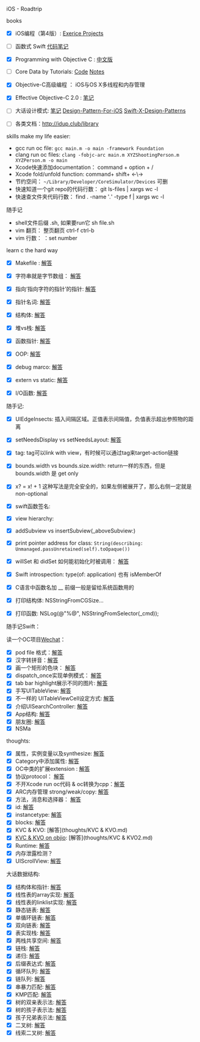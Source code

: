   iOS - Roadtrip


  books

- [x] iOS编程（第4版）: [Exerice Projects](https://github.com/KrisYu/iOS-Programming-The-Big-Nerd-Ranch-Guide)
- [ ] 函数式 Swift [代码笔记](objccn-functional-swift)
- [x] Programming with Objective C : [中文版](https://github.com/L1l1thLY/Programming-with-Objective-C-in-Chinese)
- [ ] Core Data by Tutorials: [Code](https://github.com/KrisYu/Core-Data-by-Tutorials)  [Notes](Core_Data_by_Tutorials)
- [x] Objective-C高级编程 ： iOS与OS X多线程和内存管理
- [x] Effective Objective-C 2.0 : [笔记](EOCNotes.md)
- [ ] 大话设计模式: [笔记](Design_Pattern_notes.md)  [Design-Pattern-For-iOS](https://github.com/huang303513/Design-Pattern-For-iOS) [Swift-X-Design-Patterns](https://github.com/kingcos/Swift-X-Design-Patterns)
- [ ] 各类文档：http://idup.club/library


skills make my life easier:

- gcc run oc file: `gcc main.m -o main -framework Foundation`
- clang run oc files: `clang -fobjc-arc main.m XYZShootingPerson.m XYZPerson.m -o main`
- Xcode快速添加documentation： command + option + /
- Xcode fold/unfold function: command+ shift+ ←\→
- 节约空间：  `~/Library/Developer/CoreSimulator/Devices` 可删
- 快速知道一个git repo的代码行数：  git ls-files | xargs wc -l
- 快速查文件夹代码行数： find . -name '*.*' -type f | xargs wc -l



随手记

- shell文件后缀 .sh, 如果要run它  sh file.sh
- vim 翻页： 整页翻页 ctrl-f ctrl-b
- vim 行数： ：set number




learn c the hard way

- [x] Makefile : [解答](lcthw/Makefile.txt)
- [x] 字符串就是字节数组： [解答](lcthw/字符串就是字节数组.txt)
- [x] 指向‘指向字符的指针’的指针: [解答](lcthw/指向‘指向字符的指针’的指针.txt)
- [x] 指针名词: [解答](lcthw/指针名词.txt)
- [x] 结构体: [解答](lcthw/结构体.txt)
- [x] 堆vs栈: [解答](lcthw/堆vs栈.txt)
- [x] 函数指针: [解答](lcthw/函数指针.txt)
- [x] OOP: [解答](lcthw/OOP.txt)
- [x] debug marco: [解答](lcthw/debug.txt)
- [x] extern vs static: [解答](lcthw/extern_and_static.txt)
- [x] I/O函数: [解答](lcthw/iofunction.txt)



随手记:

- [x] UIEdgeInsects: 插入间隔区域。正值表示间隔值，负值表示超出参照物的距离
- [x] setNeedsDisplay vs setNeedsLayout: [解答](thoughts/setNeedsLayout.md)
- [x] tag: tag可以link with view，有时候可以通过tag来target-action链接
- [x] bounds.width vs bounds.size.width: return一样的东西，但是bounds.width 是 get only
- [x] x? = x! + 1 这种写法是完全安全的，如果左侧被展开了，那么右侧一定就是non-optional
- [x] swift函数签名:
- [x] view hierarchy:
- [x] addSubview vs insertSubview(_aboveSubview:)
- [x] print pointer address for class: `String(describing: Unmanaged.passUnretained(self).toOpaque())`
- [x] willSet 和 didSet 如何能初始化时被调用： [解答](thoughts/willset.md)
- [x] Swift introspection: type(of: application) 也有 isMemberOf
- [x] C语言中函数名加 __ 前缀一般是留给系统函数用的
- [x] 打印结构体: NSStringFromCGSize...
- [x] 打印函数:   NSLog(@"%@", NSStringFromSelector(_cmd));


随手记Swift：


读一个OC项目[Wechat](https://github.com/Seanwong933/WeChat)：


- [x] pod file 格式：[解答](Fake_Wechat/podfile.txt)
- [x] 汉字转拼音：[解答](Fake_Wechat/pinyin.txt)
- [x] 画一个矩形的色块： [解答](Fake_Wechat/rectImage.txt)
- [x] dispatch_once实现单例模式： [解答](Fake_Wechat/singleton.txt)
- [x] tab bar highlight展示不同的图片: [解答](Fake_Wechat/TabbarHighlight.text)
- [x] 手写UITableView: [解答](Fake_Wechat/ContactsTableView.txt)
- [x] 不一样的 UITableViewCell设定方式: [解答](Fake_Wechat/ContactsTableViewCell.txt)
- [x] 介绍UISearchController: [解答](Fake_Wechat/介绍UISearchController.md)
- [x] App结构: [解答](Fake_Wechat/structure.txt)
- [x] 朋友圈: [解答](Fake_Wechat/pyq.txt)
- [x] NSMa

thoughts:

- [x] 属性，实例变量以及synthesize: [解答](thoughts/属性.md)
- [x] Category中添加属性: [解答](thoughts/Category添加属性.md)
- [x] OC中类的扩展extension : [解答](thoughts/类的扩展.md)
- [x] 协议protocol： [解答](thoughts/协议.md)
- [x] 不开Xcode run oc代码 & oc转换为cpp：[解答](thoughts/Terminal_run_oc_file.md)
- [x] ARC内存管理 strong/weak/copy: [解答](thoughts/ARC自动内存管理.md)
- [x] 方法，消息和选择器： [解答](thoughts/方法，消息和选择器.md)
- [x] id: [解答](thoughts/id.md)
- [x] instancetype: [解答](thoughts/instancetype.md)
- [x] blocks: [解答](thoughts/blocks.md)
- [x] KVC & KVO: [解答](thoughts/KVC & KVO.md)
- [x] [KVC & KVO on objio](https://objccn.io/issue-7-3/): [解答](thoughts/KVC & KVO2.md)
- [x] Runtime: [解答](thoughts/Runtime.md)
- [x] 内存泄露检测？
- [x] UIScrollView: [解答](thoughts/UIScrollView.md)

大话数据结构: 

- [x] 结构体和指针: [解答](data_structure/structPointer.txt)
- [x] 线性表的array实现: [解答](data_structure/list1.c)
- [x] 线性表的linklist实现: [解答](data_structure/list2.c)
- [x] 静态链表: [解答](data_structure/list3.c)
- [x] 单循环链表: [解答](data_structure/circular_linked_list.txt)
- [x] 双向链表: [解答](data_structure/double_linked_list.txt)
- [x] 表实现栈: [解答](data_structure/stack1.c)
- [x] 两栈共享空间: [解答](data_structure/stack2.c)
- [x] 链栈: [解答](data_structure/stack3.c)
- [x] 递归: [解答](data_structure/fib.c)
- [x] 后缀表达式: [解答](data_structure/rpn.txt)
- [x] 循环队列: [解答](data_structure/queue1.c)
- [x] 链队列: [解答](data_structure/queue2.c)
- [x] 串暴力匹配: [解答](data_structure/string.c)
- [x] KMP匹配: [解答](data_structure/kmp.c)
- [x] 树的双亲表示法: [解答](data_structure/tree1.c)
- [x] 树的孩子表示法: [解答](data_structure/tree2.c)
- [x] 孩子兄弟表示法: [解答](data_structure/tree3.c)
- [x] 二叉树: [解答](data_structure/tree_binary.c)
- [x] 线索二叉树: [解答](data_structure/tree_clue.c)